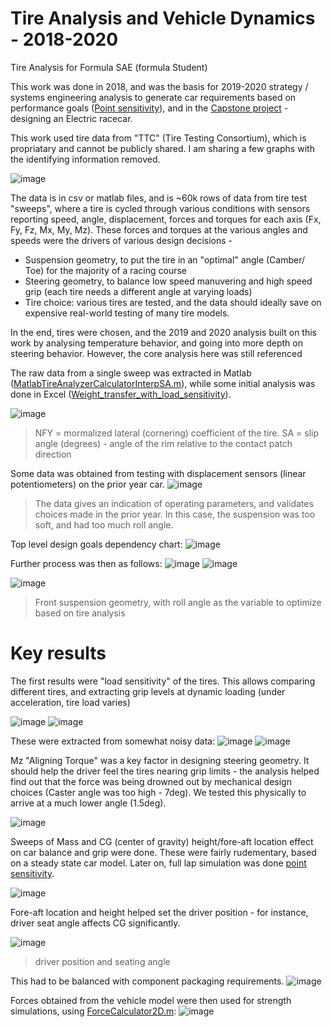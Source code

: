 # Tire Analysis and Vehicle Dynamics - 2018-2020
Tire Analysis for Formula SAE (formula Student)

This work was done in 2018, and was the basis for 2019-2020 strategy / systems engineering analysis to generate car requirements based on performance goals ([Point sensitivity]()), and in the [Capstone project]() - designing an Electric racecar. 

This work used tire data from "TTC" (Tire Testing Consortium), which is propriatary and cannot be publicly shared. I am sharing a few graphs with the identifying information removed. 

![image](Figures/IMG_5756.JPG)


The data is in csv or matlab files, and is ~60k rows of data from tire test "sweeps", where a tire is cycled through various conditions with sensors reporting speed, angle, displacement, forces and torques for each axis (Fx, Fy, Fz, Mx, My, Mz). These forces and torques at the various angles and speeds were the drivers of various design decisions - 

- Suspension geometry, to put the tire in an "optimal" angle (Camber/ Toe) for the majority of a racing course 
- Steering geometry, to balance low speed manuvering and high speed grip (each tire needs a different angle at varying loads)
- Tire choice: various tires are tested, and the data should ideally save on expensive real-world testing of many tire models. 

In the end, tires were chosen, and the 2019 and 2020 analysis built on this work by analysing temperature behavior, and going into more depth on steering behavior. However, the core analysis here was still referenced

The raw data from a single sweep was extracted in Matlab ([MatlabTireAnalyzerCalculatorInterpSA.m](MatlabTireAnalyzerCalculatorInterpSA.m)), while some initial analysis was done in Excel ([Weight_transfer_with_load_sensitivity](Weight_transfer_with_load_sensitivity)). 

![image](Figures/SA_Sweep2.png)
>NFY = mormalized lateral (cornering) coefficient of the tire. SA = slip angle (degrees) - angle of the rim relative to the contact patch direction

Some data was obtained from testing with displacement sensors (linear potentiometers) on the prior year car. 
![image](Figures/Potentiometer%20Data.png)
>The data gives an indication of operating parameters, and validates choices made in the prior year. In this case, the suspension was too soft, and had too much roll angle. 


Top level design goals dependency chart: 
![image](Figures/Vehicle%20Dynamics%20-%20Topview%20Goals.jpg)

Further process was then as follows: 
![image](Figures/Vehicle%20Dynamics%20-%20Stage%201.jpg)
![image](Figures/Vehicle%20Dynamics%20-%20Stage%202.jpg)

![image](Figures/Roll_geo.png)
>Front suspension geometry, with roll angle as the variable to optimize based on tire analysis 


# Key results 
The first results were "load sensitivity" of the tires. This allows comparing different tires, and extracting grip levels at dynamic loading (under acceleration, tire load varies)

![image](Figures/Lat%20Loadsen.png)
![image](Figures/Long%20Loadsen.png)

These were extracted from somewhat noisy data: 
![image](Figures/Loadsen%20data.png)
![image](Figures/Loadsen%20data2.png)

Mz "Aligning Torque" was a key factor in designing steering geometry. It should help the driver feel the tires nearing grip limits - the analysis helped find out that the force was being drowned out by mechanical design choices (Caster angle was too high - 7deg). We tested this physically to arrive at a much lower angle (1.5deg). 

![image](Figures/Mz.png)

Sweeps of Mass and CG (center of gravity) height/fore-aft location effect on car balance and grip were done. These were fairly rudementary, based on a steady state car model. Later on, full lap simulation was done [point sensitivity](). 

![image](Figures/CG%20Height%20sweep.png)


Fore-aft location and height helped set the driver position - for instance, driver seat angle affects CG significantly.

![image](Figures/Ergo.png)
>driver position and seating angle

This had to be balanced with component packaging requirements. 
![image](Figures/image64.png)

Forces obtained from the vehicle model were then used for strength simulations, using [ForceCalculator2D.m](ForceCalculator2D.m): 
![image](Figures/image179.png)
